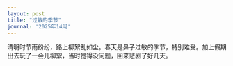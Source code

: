 ```yaml
---
layout: post
title: "过敏的季节"
journal: '2025年14周'
---
```


清明时节雨纷纷，路上柳絮乱如尘。春天是鼻子过敏的季节，特别难受。加上假期出去玩了一会儿柳絮，当时觉得没问题，回来悲剧了好几天。
